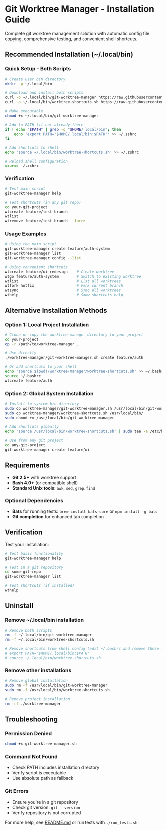 # Git Worktree Manager - Installation Guide

Complete git worktree management solution with automatic config file copying, comprehensive testing, and convenient shell shortcuts.

## Recommended Installation (~/.local/bin)

### Quick Setup - Both Scripts
```bash
# Create user bin directory
mkdir -p ~/.local/bin

# Download and install both scripts
curl -o ~/.local/bin/git-worktree-manager https://raw.githubusercontent.com/joel-eq/worktree-manager/main/git-worktree-manager.sh
curl -o ~/.local/bin/worktree-shortcuts.sh https://raw.githubusercontent.com/joel-eq/worktree-manager/main/worktree-shortcuts.sh

# Make executable
chmod +x ~/.local/bin/git-worktree-manager

# Add to PATH (if not already there)
if ! echo "$PATH" | grep -q "$HOME/.local/bin"; then
    echo 'export PATH="$HOME/.local/bin:$PATH"' >> ~/.zshrc
fi

# Add shortcuts to shell
echo 'source ~/.local/bin/worktree-shortcuts.sh' >> ~/.zshrc

# Reload shell configuration
source ~/.zshrc
```

### Verification
```bash
# Test main script
git-worktree-manager help

# Test shortcuts (in any git repo)
cd your-git-project
wtcreate feature/test-branch
wtlist
wtremove feature/test-branch --force
```

### Usage Examples
```bash
# Using the main script
git-worktree-manager create feature/auth-system
git-worktree-manager list
git-worktree-manager config --list

# Using convenient shortcuts
wtcreate feature/ui-redesign    # Create worktree
wtgo feature/auth-system        # Switch to existing worktree
wtlist                          # List all worktrees
wtfork hotfix                   # Fork current branch
wtsync                          # Sync all worktrees
wthelp                          # Show shortcuts help
```

## Alternative Installation Methods

### Option 1: Local Project Installation
```bash
# Clone or copy the worktree-manager directory to your project
cd your-project
cp -r /path/to/worktree-manager .

# Use directly
./worktree-manager/git-worktree-manager.sh create feature/auth

# Or add shortcuts to your shell
echo 'source $(pwd)/worktree-manager/worktree-shortcuts.sh' >> ~/.bashrc
source ~/.bashrc
wtcreate feature/auth
```

### Option 2: Global System Installation
```bash
# Install to system bin directory
sudo cp worktree-manager/git-worktree-manager.sh /usr/local/bin/git-worktree-manager
sudo cp worktree-manager/worktree-shortcuts.sh /usr/local/bin/
sudo chmod +x /usr/local/bin/git-worktree-manager

# Add shortcuts globally
echo 'source /usr/local/bin/worktree-shortcuts.sh' | sudo tee -a /etc/bash.bashrc

# Use from any git project
cd any-git-project
git-worktree-manager create feature/ui
```

## Requirements

- **Git 2.5+** with worktree support
- **Bash 4.0+** (or compatible shell)
- **Standard Unix tools**: `awk`, `sed`, `grep`, `find`

### Optional Dependencies
- **Bats** for running tests: `brew install bats-core` or `npm install -g bats`
- **Git completion** for enhanced tab completion

## Verification

Test your installation:

```bash
# Test basic functionality
git-worktree-manager help

# Test in a git repository
cd some-git-repo
git-worktree-manager list

# Test shortcuts (if installed)
wthelp
```

## Uninstall

### Remove ~/.local/bin installation
```bash
# Remove both scripts
rm -f ~/.local/bin/git-worktree-manager
rm -f ~/.local/bin/worktree-shortcuts.sh

# Remove shortcuts from shell config (edit ~/.bashrc and remove these lines):
# export PATH="$HOME/.local/bin:$PATH"
# source ~/.local/bin/worktree-shortcuts.sh
```

### Remove other installations
```bash
# Remove global installation
sudo rm -f /usr/local/bin/git-worktree-manager
sudo rm -f /usr/local/bin/worktree-shortcuts.sh

# Remove project installation
rm -rf ./worktree-manager
```

## Troubleshooting

### Permission Denied
```bash
chmod +x git-worktree-manager.sh
```

### Command Not Found
- Check PATH includes installation directory
- Verify script is executable
- Use absolute path as fallback

### Git Errors
- Ensure you're in a git repository
- Check git version: `git --version`
- Verify repository is not corrupted

For more help, see [README.md](README.md) or run tests with `./run_tests.sh`.